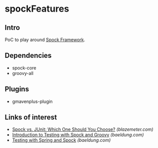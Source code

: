 # spockFeatures

## Intro

PoC to play around [Spock Framework](https://spockframework.org/).

## Dependencies

- spock-core
- groovy-all

## Plugins

- gmavenplus-plugin

## Links of interest

- [Spock vs. JUnit: Which One Should You Choose?](https://www.blazemeter.com/blog/spock-vs-junit) _(blazemeter.com)_
- [Introduction to Testing with Spock and Groovy](https://www.baeldung.com/groovy-spock) _(baeldung.com)_
- [Testing with Spring and Spock](https://www.baeldung.com/spring-spock-testing) _(baeldung.com)_
